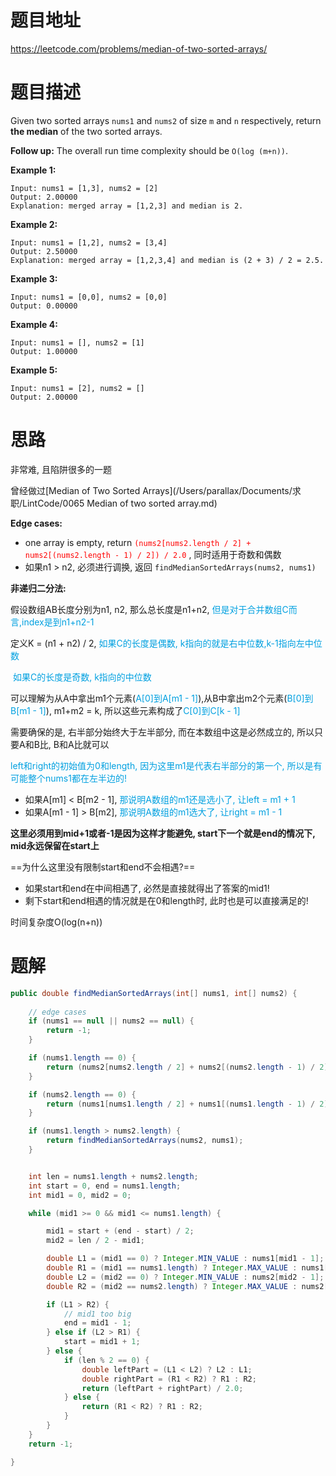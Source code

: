# 题目地址

https://leetcode.com/problems/median-of-two-sorted-arrays/



# 题目描述

Given two sorted arrays `nums1` and `nums2` of size `m` and `n` respectively, return **the median** of the two sorted arrays.

**Follow up:** The overall run time complexity should be `O(log (m+n))`.

**Example 1:**

```
Input: nums1 = [1,3], nums2 = [2]
Output: 2.00000
Explanation: merged array = [1,2,3] and median is 2.
```

**Example 2:**

```
Input: nums1 = [1,2], nums2 = [3,4]
Output: 2.50000
Explanation: merged array = [1,2,3,4] and median is (2 + 3) / 2 = 2.5.
```

**Example 3:**

```
Input: nums1 = [0,0], nums2 = [0,0]
Output: 0.00000
```

**Example 4:**

```
Input: nums1 = [], nums2 = [1]
Output: 1.00000
```

**Example 5:**

```
Input: nums1 = [2], nums2 = []
Output: 2.00000
```



# 思路

非常难, 且陷阱很多的一题

曾经做过[Median of Two Sorted Arrays](/Users/parallax/Documents/求职/LintCode/0065 Median of two sorted array.md)

**Edge cases:**

+ one array is empty, return <font color = red>`(nums2[nums2.length / 2] + nums2[(nums2.length - 1) / 2]) / 2.0` </font> , 同时适用于奇数和偶数
+ 如果n1 > n2,  必须进行调换, 返回 `findMedianSortedArrays(nums2, nums1)`

**非递归二分法:**

假设数组AB长度分别为n1, n2, 那么总长度是n1+n2, <font color = grape>但是对于合并数组C而言,index是到n1+n2-1</font>

定义K = (n1 + n2) / 2, <font color = grape>如果C的长度是偶数, k指向的就是右中位数,k-1指向左中位数</font>

​									 <font color = grape>如果C的长度是奇数, k指向的中位数</font>

可以理解为从A中拿出m1个元素(<font color = grape>A[0]到A[m1 - 1]</font>),从B中拿出m2个元素(<font color = grape>B[0]到B[m1 - 1]</font>), m1+m2 = k, 所以这些元素构成了<font color = grape>C[0]到C[k - 1]</font>

需要确保的是, 右半部分始终大于左半部分, 而在本数组中这是必然成立的, 所以只要A和B比, B和A比就可以

<font color = grape>left和right的初始值为0和length, 因为这里m1是代表右半部分的第一个, 所以是有可能整个nums1都在左半边的!</font>

+ 如果A[m1] < B[m2 - 1], <font color = grape>那说明A数组的m1还是选小了, 让left = m1 + 1</font>
+ 如果A[m1 - 1] > B[m2], <font color = grape>那说明A数组的m1选大了, 让right = m1 - 1 </font>

**这里必须用到mid+1或者-1是因为这样才能避免, start下一个就是end的情况下, mid永远保留在start上**

==为什么这里没有限制start和end不会相遇?==

+ 如果start和end在中间相遇了, 必然是直接就得出了答案的mid1!
+ 剩下start和end相遇的情况就是在0和length时, 此时也是可以直接满足的!

时间复杂度O(log(n+n))



# 题解

```java
public double findMedianSortedArrays(int[] nums1, int[] nums2) {
	
    // edge cases
    if (nums1 == null || nums2 == null) {
        return -1;
    }

    if (nums1.length == 0) {
        return (nums2[nums2.length / 2] + nums2[(nums2.length - 1) / 2]) / 2.0;
    }

    if (nums2.length == 0) {
        return (nums1[nums1.length / 2] + nums1[(nums1.length - 1) / 2]) / 2.0;
    }

    if (nums1.length > nums2.length) {
        return findMedianSortedArrays(nums2, nums1);
    }


    int len = nums1.length + nums2.length;
    int start = 0, end = nums1.length;
    int mid1 = 0, mid2 = 0;

    while (mid1 >= 0 && mid1 <= nums1.length) {

        mid1 = start + (end - start) / 2;
        mid2 = len / 2 - mid1;

        double L1 = (mid1 == 0) ? Integer.MIN_VALUE : nums1[mid1 - 1];
        double R1 = (mid1 == nums1.length) ? Integer.MAX_VALUE : nums1[mid1];
        double L2 = (mid2 == 0) ? Integer.MIN_VALUE : nums2[mid2 - 1];
        double R2 = (mid2 == nums2.length) ? Integer.MAX_VALUE : nums2[mid2];

        if (L1 > R2) {
            // mid1 too big
            end = mid1 - 1;
        } else if (L2 > R1) {
            start = mid1 + 1;
        } else {
            if (len % 2 == 0) {
                double leftPart = (L1 < L2) ? L2 : L1;
                double rightPart = (R1 < R2) ? R1 : R2;
                return (leftPart + rightPart) / 2.0;
            } else {
                return (R1 < R2) ? R1 : R2;
            }
        }
    }
    return -1;

}
```

